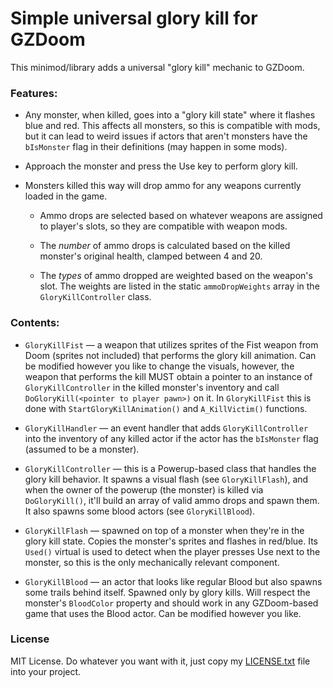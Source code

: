 # Simple universal glory kill for GZDoom

This minimod/library adds a universal "glory kill" mechanic to GZDoom.

### Features:

* Any monster, when killed, goes into a "glory kill state" where it flashes blue and red. This affects all monsters, so this is compatible with mods, but it can lead to weird issues if actors that aren't monsters have the `bIsMonster` flag in their definitions (may happen in some mods).

* Approach the monster and press the Use key to perform glory kill.

* Monsters killed this way will drop ammo for any weapons currently loaded in the game.
  
  * Ammo drops are selected based on whatever weapons are assigned to player's slots, so they are compatible with weapon mods.
  
  * The *number* of ammo drops is calculated based on the killed monster's original health, clamped between 4 and 20.
  
  * The *types* of ammo dropped are weighted based on the weapon's slot. The weights are listed in the static `ammoDropWeights` array in the  `GloryKillController` class.

### Contents:

* `GloryKillFist` — a  weapon that utilizes sprites of the Fist weapon from Doom (sprites not included) that performs the glory kill animation. Can be modified however you like to change the visuals, however, the weapon that performs the kill MUST obtain a pointer to an instance of `GloryKillController` in the killed monster's inventory and call `DoGloryKill(<pointer to player pawn>)` on it. In `GloryKillFist` this is done with `StartGloryKillAnimation()` and `A_KillVictim()` functions.

* `GloryKillHandler` — an event handler that adds `GloryKillController` into the inventory of any killed actor if the actor has the `bIsMonster` flag (assumed to be a monster).

* `GloryKillController` — this is a Powerup-based class that handles the glory kill behavior. It spawns a visual flash (see `GloryKillFlash`), and when the owner of the powerup (the monster) is killed via `DoGloryKill()`, it'll build an array of valid ammo drops and spawn them. It also spawns some blood actors (see `GloryKillBlood`).

* `GloryKillFlash` — spawned on top of a monster when they're in the glory kill state. Copies the monster's sprites and flashes in red/blue. Its `Used()` virtual is used to detect when the player presses Use next to the monster, so this is the only mechanically relevant component.

* `GloryKillBlood` — an actor that looks like regular Blood but also spawns some trails behind itself. Spawned only by glory kills. Will respect the monster's `BloodColor` property and should work in any GZDoom-based game that uses the Blood actor. Can be modified however you like.

### License

MIT License. Do whatever you want with it, just copy my [LICENSE.txt](https://github.com/jekyllgrim/ZS-Universal-Glory-Kill/blob/main/ZScript/LICENSE.txt) file into your project.
